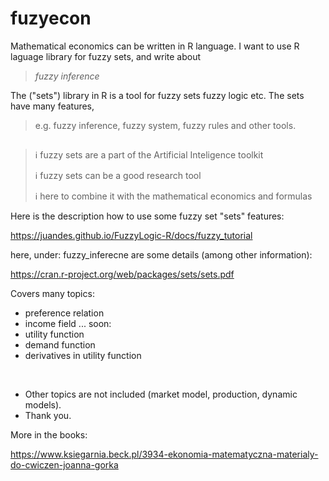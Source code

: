 # fuzyecon
Mathematical economics can be written in R language.
I want to use R laguage library for fuzzy sets, and write about

> *fuzzy inference*

The ("sets") library in R is a tool for fuzzy sets fuzzy logic etc.
The sets have many features, 

> e.g. fuzzy inference, fuzzy system, fuzzy rules and other tools.

## 

> ℹ️ fuzzy sets are a part of the Artificial Inteligence toolkit
> 
> ℹ️ fuzzy sets can be a good research tool
> 
> ℹ️ here to combine it with the mathematical economics and formulas

Here is the description how to use some fuzzy set "sets" features:

https://juandes.github.io/FuzzyLogic-R/docs/fuzzy_tutorial

here, under: fuzzy_inferecne are some details (among other information):

https://cran.r-project.org/web/packages/sets/sets.pdf

Covers many topics:

* preference relation
* income field
... soon:
* utility function
* demand function
* derivatives in utility function

<br/>

* Other topics are not included (market model, production, dynamic models).
* Thank you.

More in the books: 

https://www.ksiegarnia.beck.pl/3934-ekonomia-matematyczna-materialy-do-cwiczen-joanna-gorka
